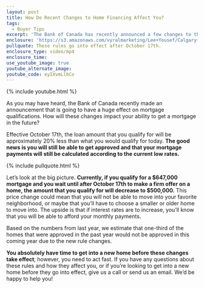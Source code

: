 ```yaml
---
layout: post
title: How Do Recent Changes to Home Financing Affect You?
tags:
  - Buyer Tips
excerpt: 'The Bank of Canada has recently announced a few changes to the rules for mortgage qualifications. What do these changes mean for you? I’d like to break down these new rules today and explain how they may affect your future home purchase. The good news is that these new rules don’t go into effect until October 17th, so you still have time to get into the home you want—you’ll just have to act fast! For the full breakdown of these changes, watch this short video.'
enclosure: 'https://s3.amazonaws.com/vyralmarketing/Lee+Yousef/Calgary+Real+Estate+What+new+mortgage+rules+mean+for+you.mp4'
pullquote: These rules go into effect after October 17th.
enclosure_type: video/mp4
enclosure_time:
use_youtube_image: true
youtube_alternate_image:
youtube_code: eyIXvmLlbCo
---
```



{% include youtube.html %}

As you may have heard, the Bank of Canada recently made an announcement that is going to have a huge effect on mortgage qualifications. How will these changes impact your ability to get a mortgage in the future?

Effective October 17th, the loan amount that you qualify for will be approximately 20% less than what you would qualify for today. **The good news is you will still be able to get approved and that your mortgage payments will still be calculated according to the current low rates.**

{% include pullquote.html %}

Let’s look at the big picture. **Currently, if you qualify for a $647,000 mortgage and you wait until after October 17th to make a firm offer on a home, the amount that you qualify for will decrease to $500,000.** This price change could mean that you will not be able to move into your favorite neighborhood, or maybe that you’ll have to choose a smaller or older home to move into. The upside is that if interest rates are to increase, you’ll know that you will be able to afford your monthly payments.

Based on the numbers from last year, we estimate that one-third of the homes that were approved in the past year would not be approved in this coming year due to the new rule changes.

**You absolutely have time to get into a new home before these changes take effect**; however, you need to act fast. If you have any questions about these rules and how they affect you, or if you’re looking to get into a new home before they go into effect, give us a call or send us an email. We’d be happy to help you!